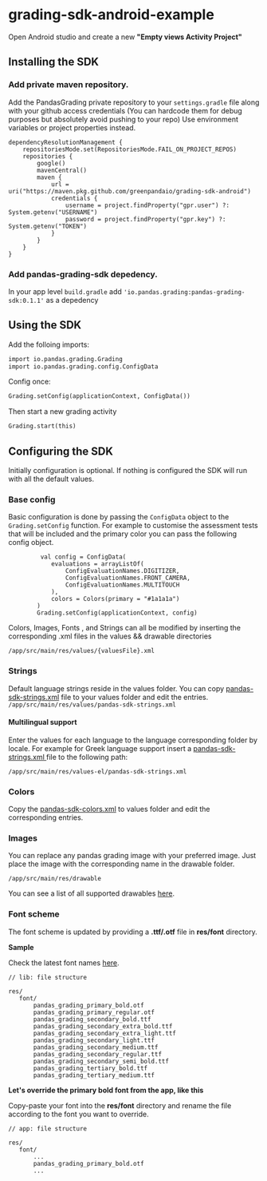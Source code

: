 # grading-sdk-android-example

Open Android studio and create a new **"Empty views Activity Project"**

## Installing the SDK
### Add private maven repository.
Add the PandasGrading private repository to your `settings.gradle` file along with your github access credentials (You can hardcode them for debug purposes but absolutely avoid pushing to your repo)
Use environment variables or project properties instead.

```
dependencyResolutionManagement {
    repositoriesMode.set(RepositoriesMode.FAIL_ON_PROJECT_REPOS)
    repositories {
        google()
        mavenCentral()
        maven {
            url = uri("https://maven.pkg.github.com/greenpandaio/grading-sdk-android")
            credentials {
                username = project.findProperty("gpr.user") ?: System.getenv("USERNAME")
                password = project.findProperty("gpr.key") ?: System.getenv("TOKEN")
            }
        }
    }
}
```

### Add pandas-grading-sdk depedency.
In your app level `build.gradle` add `'io.pandas.grading:pandas-grading-sdk:0.1.1'` as a depedency

## Using the SDK

Add the folloing imports:

```apache
import io.pandas.grading.Grading
import io.pandas.grading.config.ConfigData
```

Config once:

```apache
Grading.setConfig(applicationContext, ConfigData())
```

Then start a new grading activity

```apache
Grading.start(this)
```

## Configuring the SDK
Initially configuration is optional. If nothing is configured the SDK will run with all the default values.

### Base config
Basic configuration is done by passing the `ConfigData` object to the `Grading.setConfig` function.
For example to customise the assessment tests that will be included and the primary color you can pass the following config object.
```
         val config = ConfigData(
            evaluations = arrayListOf(
                ConfigEvaluationNames.DIGITIZER,
                ConfigEvaluationNames.FRONT_CAMERA,
                ConfigEvaluationNames.MULTITOUCH
            ),
            colors = Colors(primary = "#1a1a1a")
        )
        Grading.setConfig(applicationContext, config)
```
Colors, Images, Fonts , and Strings can all be modified by inserting the corresponding .xml files in the values && drawable directories
 
`/app/src/main/res/values/{valuesFile}.xml`

### Strings 
Default language strings reside in the values folder. You can copy [pandas-sdk-strings.xml](/app/src/main/res/values/pandas-sdk-strings.xml) file to your values folder and edit the entries.
`/app/src/main/res/values/pandas-sdk-strings.xml`
#### Multilingual support
Enter the values for each language to the language corresponding folder by locale. For example for Greek language support insert a [pandas-sdk-strings.xml ](/app/src/main/res/values-el/pandas-sdk-strings.xml)file to the following path:

`/app/src/main/res/values-el/pandas-sdk-strings.xml`

### Colors
Copy the [pandas-sdk-colors.xml](/app/src/main/res/values/pandas-sdk-colors.xml) to values folder and edit the corresponding entries.

### Images
You can replace any pandas grading image with your preferred image. Just place the image with the corresponding name in the drawable folder.

`/app/src/main/res/drawable`

You can see a list of all supported drawables [here](/app/src/main/res/drawable).

### Font scheme

The font scheme is updated by providing a **.ttf/.otf** file in **res/font** directory. 

**Sample**

Check the latest font names [here](/app/src/main/res/font).

```
// lib: file structure

res/
   font/
       pandas_grading_primary_bold.otf
       pandas_grading_primary_regular.otf
       pandas_grading_secondary_bold.ttf
       pandas_grading_secondary_extra_bold.ttf
       pandas_grading_secondary_extra_light.ttf
       pandas_grading_secondary_light.ttf
       pandas_grading_secondary_medium.ttf
       pandas_grading_secondary_regular.ttf
       pandas_grading_secondary_semi_bold.ttf
       pandas_grading_tertiary_bold.ttf
       pandas_grading_tertiary_medium.ttf

```

**Let's override the primary bold font from the app, like this**

Copy-paste your font into the **res/font** directory and rename the file according to the font you want to override.

```
// app: file structure

res/
   font/
       ...
       pandas_grading_primary_bold.otf
       ...

```
